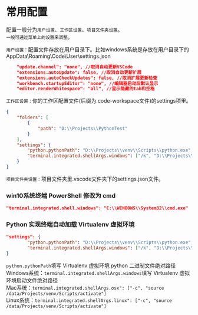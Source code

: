 # 常用配置

配置一般分为`用户设置`、`工作区设置`、`项目文件夹设置`。  
`一般可通过菜单上的设置来调整`。 

`用户设置：`配置文件存放在用户目录下。比如windows系统是存放在用户目录下的AppData\Roaming\Code\User\settings.json  
```json
    "update.channel": "none", //取消自动更新VSCode
    "extensions.autoUpdate": false, //取消自动更新扩展
    "extensions.autoCheckUpdates": false, //取消扩展更新检查
    "workbench.startupEditor": "none", //编辑器启动后默认显示
    "editor.renderWhitespace": "all", //显示隐藏的tab和空格
```

`工作区设置：`你的工作区配置文件(后缀为.code-workspace文件)的settings项里。
```json
{
	"folders": [
		{
			"path": "D:\\Projects\\PythonTest"
		}
	],
	"settings": {
		"python.pythonPath": "D:\\Projects\\venv\\Scripts\\python.exe",
		"terminal.integrated.shellArgs.windows": ["/k", "D:\\Projects\\venv\\Scripts\\activate.bat"]
	}
}
```

`项目文件夹设置：`项目文件夹里.vscode文件夹下的settings.json文件。

### win10系统终端 PowerShell 修改为 cmd

```json
"terminal.integrated.shell.windows": "C:\\WINDOWS\\System32\\cmd.exe"
```

### Python 实现终端自动加载 Virtualenv 虚拟环境

```json
"settings": {
		"python.pythonPath": "D:\\Projects\\venv\\Scripts\\python.exe",
		"terminal.integrated.shellArgs.windows": ["/k", "D:\\Projects\\venv\\Scripts\\activate.bat"]
}
```
`python.pythonPath`填写 Virtualenv 虚拟环境 python 二进制文件绝对路径  
Windows系统：`terminal.integrated.shellArgs.windows`填写 Virtualenv 虚拟环境启动文件绝对路径  
Mac系统：`terminal.integrated.shellArgs.osx": ["-c", "source /data/Projects/venv/Scripts/activate"]`  
Linux系统：`terminal.integrated.shellArgs.linux": ["-c", "source /data/Projects/venv/Scripts/activate"]`  
